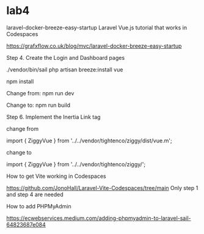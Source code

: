# lab4
laravel-docker-breeze-easy-startup
Laravel Vue.js tutorial that works in Codespaces 

 

https://grafxflow.co.uk/blog/mvc/laravel-docker-breeze-easy-startup 

  

Step 4. Create the Login and Dashboard pages 

./vendor/bin/sail php artisan breeze:install vue 

npm install 

Change from: npm run dev 

Change to:  npm run build 

 

  

Step 6. Implement the Inertia Link tag 

change from 

import { ZiggyVue } from '../../vendor/tightenco/ziggy/dist/vue.m'; 

change to 

import { ZiggyVue } from '../../vendor/tightenco/ziggy/'; 

  

  

 How to get Vite working in Codespaces 

https://github.com/JonoHall/Laravel-Vite-Codespaces/tree/main 
Only step 1 and step 4 are needed
  

 How to add PHPMyAdmin 

https://ecwebservices.medium.com/adding-phpmyadmin-to-laravel-sail-64823687e084 

  
